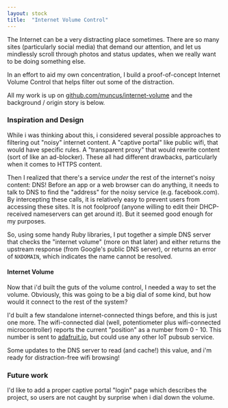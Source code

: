 ```yaml
---
layout: stock
title:  "Internet Volume Control"
---
```


The Internet can be a very distracting place sometimes. There are so many sites
(particularly social media) that demand our attention, and let us mindlessly
scroll through photos and status updates, when we really want to be doing
something else.

In an effort to aid my own concentration, I build a proof-of-concept Internet
Volume Control that helps filter out some of the distraction.

All my work is up on
[github.com/muncus/internet-volume](http://github.com/muncus/internet-volume)
and the background / origin story is below.

### Inspiration and Design

While i was thinking about this, i considered several possible approaches to
filtering out "noisy" internet content. A "captive portal" like public wifi,
that would have specific rules. A "transparent proxy" that would rewrite
content (sort of like an ad-blocker). These all had different drawbacks,
particularly when it comes to HTTPS content.

Then I realized that there's a service *under* the rest of the internet's noisy
content: DNS! Before an app or a web browser can do anything, it needs to talk
to DNS to find the "address" for the noisy service (e.g. facebook.com). By
intercepting these calls, it is relatively easy to prevent users from accessing
these sites. It is not foolproof (anyone willing to edit their DHCP-received
nameservers can get around it). But it seemed good enough for my purposes.

So, using some handy Ruby libraries, I put together a simple DNS server that
checks the "internet volume" (more on that later) and either returns the
upstream response (from Google's public DNS server), or returns an error of
`NXDOMAIN`, which indicates the name cannot be resolved.

#### Internet Volume

Now that i'd built the guts of the volume control, I needed a way to set the
volume. Obviously, this was going to be a big dial of some kind, but how would
it connect to the rest of the system?

I'd built a few standalone internet-connected things before, and this is just
one more. The wifi-connected dial (well, potentiometer plus wifi-connected
microcontroller) reports the current "position" as a number from 0 - 10. This
number is sent to [adafruit.io](http://io.adafruit.com), but could use any other
IoT pubsub service.

Some updates to the DNS server to read (and cache!) this value, and i'm ready
for distraction-free wifi browsing!

### Future work

I'd like to add a proper captive portal "login" page which describes the
project, so users are not caught by surprise when i dial down the volume.
